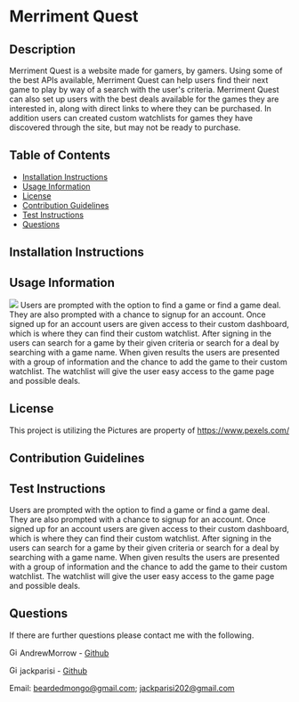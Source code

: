 # Merriment Quest

## Description

Merriment Quest is a website made for gamers, by gamers. Using some of the best APIs available, Merriment Quest can help users find their next game to play by way of a search with the user's criteria. Merriment Quest can also set up users with the best deals available for the games they are interested in, along with direct links to where they can be purchased. In addition users can created custom watchlists for games they have discovered through the site, but may not be ready to purchase.

## Table of Contents

-   [Installation Instructions](#installation-instructions)
-   [Usage Information](#usage-information)
-   [License](#license)
-   [Contribution Guidelines](#contribution-guidelines)
-   [Test Instructions](#test-instructions)
-   [Questions](#questions)

## Installation Instructions

## Usage Information

<img src = "https://img.shields.io/badge/license-None-blue">
Users are prompted with the option to find a game or find a game deal. They are also prompted with a chance to signup for an account. Once signed up for an account users are given access to their custom dashboard, which is where they can find their custom watchlist. After signing in the users can search for a game by their given criteria or search for a deal by searching with a game name. When given results the users are presented with a group of information and the chance to add the game to their custom watchlist. The watchlist will give the user easy access to the game page and possible deals.

## License

This project is utilizing the
Pictures are property of https://www.pexels.com/

## Contribution Guidelines

## Test Instructions

Users are prompted with the option to find a game or find a game deal. They are also prompted with a chance to signup for an account. Once signed up for an account users are given access to their custom dashboard, which is where they can find their custom watchlist. After signing in the users can search for a game by their given criteria or search for a deal by searching with a game name. When given results the users are presented with a group of information and the chance to add the game to their custom watchlist. The watchlist will give the user easy access to the game page and possible deals.

## Questions

If there are further questions please contact me with the following.

<img src = "images/githubLogoCrop.png" alt= 'Github Logo' width="15px" height="15px"> AndrewMorrow - <a href="https://github.com/AndrewMorrow" target= "_blank">Github</a>

<img src = "images/githubLogoCrop.png" alt= 'Github Logo' width="15px" height="15px"> jackparisi - <a href="https://github.com/jackparisi" target= "_blank">Github</a>

Email: beardedmongo@gmail.com;
jackparisi202@gmail.com
